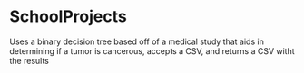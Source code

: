 # SchoolProjects

Uses a binary decision tree based off of a medical study that aids in determining if a tumor is cancerous, accepts a CSV, and returns a CSV witht the results
